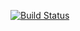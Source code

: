 

[![Build Status](https://travis-ci.org/Fogelman/Z01.1.svg?branch=master)](https://travis-ci.org/Fogelman/Z01.1)
